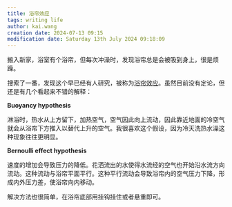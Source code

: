```yaml
---
title: 浴帘效应
tags: writing life
author: kai.wang
creation date: 2024-07-13 09:15
modification date: Saturday 13th July 2024 09:18:09
---
```


搬入新家，浴室有个浴帘，但每次冲澡时，发现浴帘总是会被吸到身上，很是烦躁。

搜索了一番，发现这个早已经有人研究，被称为[浴帘效应](https://en.wikipedia.org/wiki/Shower-curtain_effect)。虽然目前没有定论，但还是有几个看起来不错的解释：

**Buoyancy hypothesis**

淋浴时，热水从上方留下，加热空气，空气因此向上流动，因此靠近地面的冷空气就会从浴帘下方推入以替代上升的空气。我很喜欢这个假设，因为冷天洗热水澡这种现象往往更明显。

**Bernoulli effect hypothesis**

速度的增加会导致压力的降低。花洒流出的水使得水流经的空气也开始沿水流方向流动。这种流动与浴帘平面平行。这种平行流动会导致浴帘内的空气压力下降，形成内外压力差，使浴帘向内移动。

解决方法也很简单，在浴帘底部用挂钩挂住或者悬重即可。


